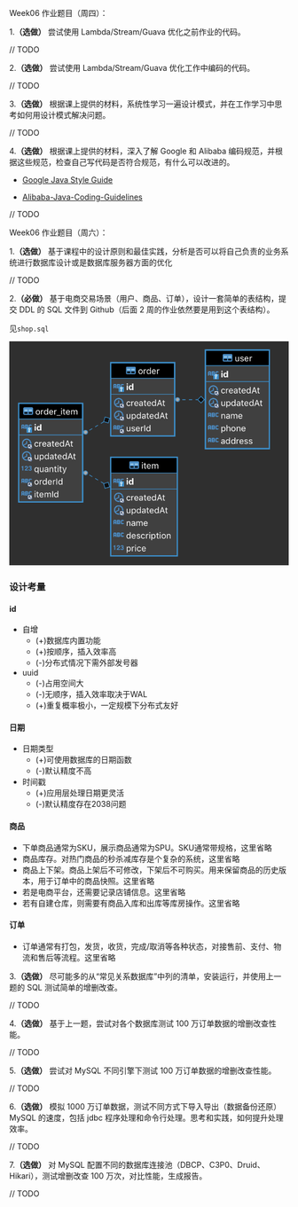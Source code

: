 Week06 作业题目（周四）：

1.**（选做）** 尝试使用 Lambda/Stream/Guava 优化之前作业的代码。

// TODO

2.**（选做）** 尝试使用 Lambda/Stream/Guava 优化工作中编码的代码。

// TODO

3.**（选做）** 根据课上提供的材料，系统性学习一遍设计模式，并在工作学习中思考如何用设计模式解决问题。

// TODO

4.**（选做）** 根据课上提供的材料，深入了解 Google 和 Alibaba 编码规范，并根据这些规范，检查自己写代码是否符合规范，有什么可以改进的。

* [Google Java Style Guide](https://google.github.io/styleguide/javaguide.html)

* [Alibaba-Java-Coding-Guidelines](https://alibaba.github.io/Alibaba-Java-Coding-Guidelines/)

// TODO

Week06 作业题目（周六）：

1.**（选做）** 基于课程中的设计原则和最佳实践，分析是否可以将自己负责的业务系统进行数据库设计或是数据库服务器方面的优化

// TODO

2.**（必做）** 基于电商交易场景（用户、商品、订单），设计一套简单的表结构，提交 DDL 的 SQL 文件到 Github（后面 2 周的作业依然要是用到这个表结构）。

见`shop.sql`

![ER图](er.png)

### 设计考量

#### id

* 自增
  * (+)数据库内置功能
  * (+)按顺序，插入效率高
  * (-)分布式情况下需外部发号器
* uuid
  * (-)占用空间大
  * (-)无顺序，插入效率取决于WAL
  * (+)重复概率极小，一定规模下分布式友好

#### 日期

* 日期类型
  * (+)可使用数据库的日期函数
  * (-)默认精度不高
* 时间戳
  * (+)应用层处理日期更灵活
  * (-)默认精度存在2038问题

#### 商品

* 下单商品通常为SKU，展示商品通常为SPU。SKU通常带规格，这里省略
* 商品库存。对热门商品的秒杀减库存是个复杂的系统，这里省略
* 商品上下架。商品上架后不可修改，下架后不可购买。用来保留商品的历史版本，用于订单中的商品快照。这里省略
* 若是电商平台，还需要记录店铺信息。这里省略
* 若有自建仓库，则需要有商品入库和出库等库房操作。这里省略

#### 订单

* 订单通常有打包，发货，收货，完成/取消等各种状态，对接售前、支付、物流和售后等流程。这里省略


3.**（选做）** 尽可能多的从“常见关系数据库”中列的清单，安装运行，并使用上一题的 SQL 测试简单的增删改查。

// TODO

4.**（选做）** 基于上一题，尝试对各个数据库测试 100 万订单数据的增删改查性能。

// TODO

5.**（选做）** 尝试对 MySQL 不同引擎下测试 100 万订单数据的增删改查性能。

// TODO

6.**（选做）** 模拟 1000 万订单数据，测试不同方式下导入导出（数据备份还原）MySQL 的速度，包括 jdbc 程序处理和命令行处理。思考和实践，如何提升处理效率。

// TODO

7.**（选做）** 对 MySQL 配置不同的数据库连接池（DBCP、C3P0、Druid、Hikari），测试增删改查 100 万次，对比性能，生成报告。

// TODO
